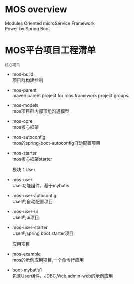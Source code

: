 # MOS overview
Modules Oriented microService Framework   
Power by Spring Boot

# MOS平台项目工程清单 
    核心项目
* mos-build  
项目群构建控制
* mos-parent  
maven parent project for mos framework project groups.
* mos-models  
mos项目群内部顶组沟通模型
* mos-core  
mos核心框架
* mos-autoconfig  
mos的spring-boot-autoconfig自动配置项目
* mos-starter  
  mos核心框架starter  

    模块：User  
* mos-user  
User功能组件，基于mybatis  
* mos-user-autoconfig  
User的自动配置项目  
* mos-user-ui  
User的ui项目  
* mos-user-starter  
User的spring boot starter项目  

    应用项目
* mos-example  
mos的示例应用项目,一个命令行应用  
* boot-mybatis1  
包含User组件，JDBC,Web,admin-web的示例应用
